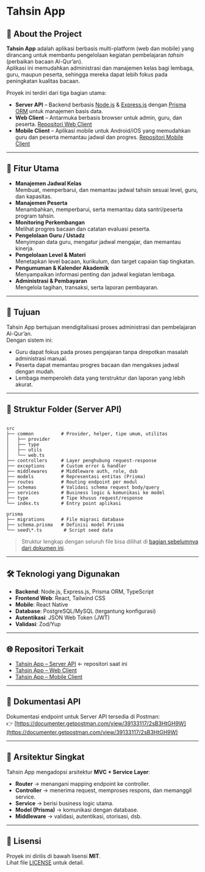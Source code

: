 # Tahsin App

## 📖 About the Project
**Tahsin App** adalah aplikasi berbasis multi-platform (web dan mobile) yang dirancang untuk membantu pengelolaan kegiatan pembelajaran *tahsin* (perbaikan bacaan Al-Qur’an).  
Aplikasi ini memudahkan administrasi dan manajemen kelas bagi lembaga, guru, maupun peserta, sehingga mereka dapat lebih fokus pada peningkatan kualitas bacaan.

Proyek ini terdiri dari tiga bagian utama:
- **Server API** – Backend berbasis [Node.js](https://nodejs.org/) & [Express.js](https://expressjs.com/) dengan [Prisma ORM](https://www.prisma.io/) untuk manajemen basis data.
- **Web Client** – Antarmuka berbasis browser untuk admin, guru, dan peserta. [Repositori Web Client](https://github.com/Arroziqi/tahsin-web.git)
- **Mobile Client** – Aplikasi mobile untuk Android/iOS yang memudahkan guru dan peserta memantau jadwal dan progres. [Repositori Mobile Client](https://github.com/Arroziqi/tahsin-mobile.git)

---

## 🚀 Fitur Utama
- **Manajemen Jadwal Kelas**  
  Membuat, memperbarui, dan memantau jadwal tahsin sesuai level, guru, dan kapasitas.
- **Manajemen Peserta**  
  Menambahkan, memperbarui, serta memantau data santri/peserta program tahsin.
- **Monitoring Perkembangan**  
  Melihat progres bacaan dan catatan evaluasi peserta.
- **Pengelolaan Guru / Ustadz**  
  Menyimpan data guru, mengatur jadwal mengajar, dan memantau kinerja.
- **Pengelolaan Level & Materi**  
  Menetapkan level bacaan, kurikulum, dan target capaian tiap tingkatan.
- **Pengumuman & Kalender Akademik**  
  Menyampaikan informasi penting dan jadwal kegiatan lembaga.
- **Administrasi & Pembayaran**  
  Mengelola tagihan, transaksi, serta laporan pembayaran.

---

## 🎯 Tujuan
Tahsin App bertujuan mendigitalisasi proses administrasi dan pembelajaran Al-Qur’an.  
Dengan sistem ini:
- Guru dapat fokus pada proses pengajaran tanpa direpotkan masalah administrasi manual.
- Peserta dapat memantau progres bacaan dan mengakses jadwal dengan mudah.
- Lembaga memperoleh data yang terstruktur dan laporan yang lebih akurat.

---

## 📁 Struktur Folder (Server API)

```

src
├── common          # Provider, helper, tipe umum, utilitas
│   ├── provider
│   ├── type
│   ├── utils
│   └── web.ts
├── controllers     # Layer penghubung request-response
├── exceptions      # Custom error & handler
├── middlewares     # Middleware auth, role, dsb
├── models          # Representasi entitas (Prisma)
├── routes          # Routing endpoint per modul
├── schemas         # Validasi schema request body/query
├── services        # Business logic & komunikasi ke model
├── type            # Tipe khusus request/response
└── index.ts        # Entry point aplikasi

prisma
├── migrations      # File migrasi database
├── schema.prisma   # Definisi model Prisma
└── seed\*.ts        # Script seed data

```

> Struktur lengkap dengan seluruh file bisa dilihat di [bagian sebelumnya dari dokumen ini](#).

---

## 🛠️ Teknologi yang Digunakan
- **Backend**: Node.js, Express.js, Prisma ORM, TypeScript  
- **Frontend Web**: React, Tailwind CSS  
- **Mobile**: React Native  
- **Database**: PostgreSQL/MySQL (tergantung konfigurasi)  
- **Autentikasi**: JSON Web Token (JWT)  
- **Validasi**: Zod/Yup

---

## 🌐 Repositori Terkait
- [Tahsin App – Server API](https://github.com/username/tahsin-app-server) ← repositori saat ini  
- [Tahsin App – Web Client](https://github.com/Arroziqi/tahsin-web.git)  
- [Tahsin App – Mobile Client](https://github.com/Arroziqi/tahsin-mobile.git)

---

## 📌 Dokumentasi API
Dokumentasi endpoint untuk Server API tersedia di Postman:  
👉 [https://documenter.getpostman.com/view/39133117/2sB3HtGH9W](https://documenter.getpostman.com/view/39133117/2sB3HtGH9W)

---

## 🧱 Arsitektur Singkat
Tahsin App mengadopsi arsitektur **MVC + Service Layer**:
- **Router** → menangani mapping endpoint ke controller.
- **Controller** → menerima request, memproses respons, dan memanggil service.
- **Service** → berisi business logic utama.
- **Model (Prisma)** → komunikasi dengan database.
- **Middleware** → validasi, autentikasi, otorisasi, dsb.

---

## 📄 Lisensi
Proyek ini dirilis di bawah lisensi **MIT**.  
Lihat file [LICENSE](LICENSE) untuk detail.